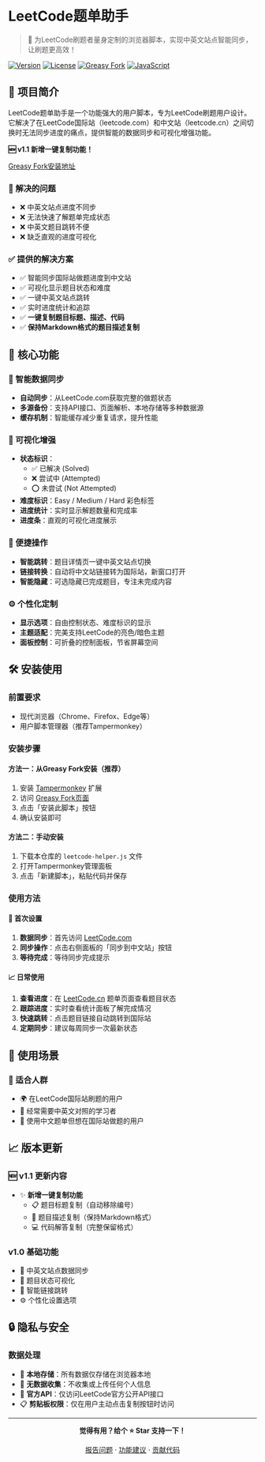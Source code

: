 # LeetCode题单助手

> 🚀 为LeetCode刷题者量身定制的浏览器脚本，实现中英文站点智能同步，让刷题更高效！

[![Version](https://img.shields.io/badge/version-1.1-blue.svg)](https://github.com/yourusername/leetcode-helper)
[![License](https://img.shields.io/badge/license-MIT-green.svg)](LICENSE)
[![Greasy Fork](https://img.shields.io/badge/Greasy%20Fork-安装脚本-orange.svg)](https://greasyfork.org/zh-CN/scripts/538105-leetcode%E9%A2%98%E5%8D%95%E5%8A%A9%E6%89%8B)
[![JavaScript](https://img.shields.io/badge/language-JavaScript-yellow.svg)](https://github.com/yourusername/leetcode-helper)

## 📖 项目简介

LeetCode题单助手是一个功能强大的用户脚本，专为LeetCode刷题用户设计。它解决了在LeetCode国际站（leetcode.com）和中文站（leetcode.cn）之间切换时无法同步进度的痛点，提供智能的数据同步和可视化增强功能。

**🆕 v1.1 新增一键复制功能！**

[Greasy Fork安装地址](https://greasyfork.org/zh-CN/scripts/538105-leetcode%E9%A2%98%E5%8D%95%E5%8A%A9%E6%89%8B)

### 🎯 解决的问题

- ❌ 中英文站点进度不同步
- ❌ 无法快速了解题单完成状态  
- ❌ 中英文题目跳转不便
- ❌ 缺乏直观的进度可视化

### ✅ 提供的解决方案

- ✅ 智能同步国际站做题进度到中文站
- ✅ 可视化显示题目状态和难度
- ✅ 一键中英文站点跳转
- ✅ 实时进度统计和追踪
- ✅ **一键复制题目标题、描述、代码**
- ✅ **保持Markdown格式的题目描述复制**

## 🌟 核心功能

### 🔄 智能数据同步
- **自动同步**：从LeetCode.com获取完整的做题状态
- **多源备份**：支持API接口、页面解析、本地存储等多种数据源
- **缓存机制**：智能缓存减少重复请求，提升性能

### 🎨 可视化增强
- **状态标识**：
  - ✅ 已解决 (Solved)
  - ❌ 尝试中 (Attempted) 
  - ⭕ 未尝试 (Not Attempted)
- **难度标识**：Easy / Medium / Hard 彩色标签
- **进度统计**：实时显示解题数量和完成率
- **进度条**：直观的可视化进度展示

### 🚀 便捷操作
- **智能跳转**：题目详情页一键中英文站点切换
- **链接转换**：自动将中文站链接转为国际站，新窗口打开
- **智能隐藏**：可选隐藏已完成题目，专注未完成内容

### ⚙️ 个性化定制
- **显示选项**：自由控制状态、难度标识的显示
- **主题适配**：完美支持LeetCode的亮色/暗色主题
- **面板控制**：可折叠的控制面板，节省屏幕空间

## 🛠️ 安装使用

### 前置要求
- 现代浏览器（Chrome、Firefox、Edge等）
- 用户脚本管理器（推荐Tampermonkey）

### 安装步骤

#### 方法一：从Greasy Fork安装（推荐）
1. 安装 [Tampermonkey](https://tampermonkey.net/) 扩展
2. 访问 [Greasy Fork页面](https://greasyfork.org/zh-CN/scripts/538105-leetcode%E9%A2%98%E5%8D%95%E5%8A%A9%E6%89%8B)
3. 点击「安装此脚本」按钮
4. 确认安装即可

#### 方法二：手动安装
1. 下载本仓库的 `leetcode-helper.js` 文件
2. 打开Tampermonkey管理面板
3. 点击「新建脚本」，粘贴代码并保存

### 使用方法

#### 🔧 首次设置
1. **数据同步**：首先访问 [LeetCode.com](https://leetcode.com/problemset/all/) 
2. **同步操作**：点击右侧面板的「同步到中文站」按钮
3. **等待完成**：等待同步完成提示

#### 📈 日常使用
1. **查看进度**：在 [LeetCode.cn](https://leetcode.cn) 题单页面查看题目状态
2. **跟踪进度**：实时查看统计面板了解完成情况
3. **快速跳转**：点击题目链接自动跳转到国际站
4. **定期同步**：建议每周同步一次最新状态

## 🎯 使用场景

### 👥 适合人群
- 🌍 在LeetCode国际站刷题的用户
- 🔄 经常需要中英文对照的学习者
- 🎯 使用中文题单但想在国际站做题的用户

## 📈 版本更新

### 🆕 v1.1 更新内容
- ✨ **新增一键复制功能**
  - 📋 题目标题复制（自动移除编号）
  - 📄 题目描述复制（保持Markdown格式）  
  - 💻 代码解答复制（完整保留格式）

### v1.0 基础功能
- 🔄 中英文站点数据同步
- 🎨 题目状态可视化
- 🚀 智能链接跳转
- ⚙️ 个性化设置选项

## 🔒 隐私与安全

### 数据处理
- 📱 **本地存储**：所有数据仅存储在浏览器本地
- 🚫 **无数据收集**：不收集或上传任何个人信息
- 🔗 **官方API**：仅访问LeetCode官方公开API接口
- 📋 **剪贴板权限**：仅在用户主动点击复制按钮时访问

---

<div align="center">

**觉得有用？给个 ⭐ Star 支持一下！**

[报告问题](https://github.com/smy1999/leetcode-supporter/issues) · [功能建议](https://github.com/smy1999/leetcode-supporter/issues) · [贡献代码](https://github.com/smy1999/leetcode-supporter/pulls)

</div>